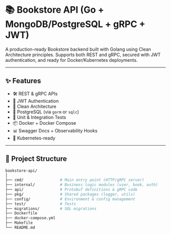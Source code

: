 # 📚 Bookstore API (Go + MongoDB/PostgreSQL + gRPC + JWT)

A production-ready Bookstore backend built with Golang using Clean Architecture principles. Supports both REST and gRPC, secured with JWT authentication, and ready for Docker/Kubernetes deployments.

---

## ✨ Features

- 🛠 REST & gRPC APIs
- 🔐 JWT Authentication
- 🧹 Clean Architecture
- 💾 PostgreSQL (via `gorm` or `sqlc`)
- 🧪 Unit & Integration Tests
- 📦 Docker + Docker Compose
- 📊 Swagger Docs + Observability Hooks
- 🚀 Kubernetes-ready

---

## 🧱 Project Structure

```bash
bookstore-api/
│
├── cmd/                # Main entry point (HTTP/gRPC server)
├── internal/           # Business logic modules (user, book, auth)
├── api/                # Protobuf definitions & gRPC code
├── pkg/                # Shared packages (logger, utils)
├── config/             # Environment & config management
├── test/               # Tests
├── migrations/         # SQL migrations
├── Dockerfile
├── docker-compose.yml
├── Makefile
└── README.md
